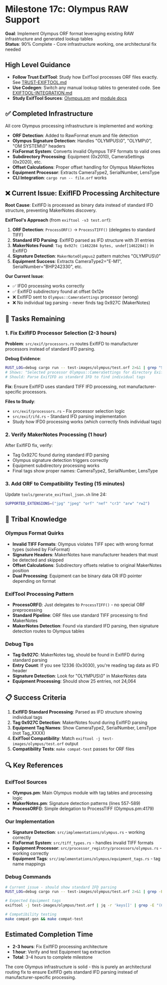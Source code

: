 # Milestone 17c: Olympus RAW Support

**Goal**: Implement Olympus ORF format leveraging existing RAW infrastructure and generated lookup tables  
**Status**: 90% Complete - Core infrastructure working, one architectural fix needed

## High Level Guidance

- **Follow Trust ExifTool**: Study how ExifTool processes ORF files exactly. See [TRUST-EXIFTOOL.md](../TRUST-EXIFTOOL.md)
- **Use Codegen**: Switch any manual lookup tables to generated code. See [EXIFTOOL-INTEGRATION.md](../design/EXIFTOOL-INTEGRATION.md)
- **Study ExifTool Sources**: [Olympus.pm](../../third-party/exiftool/lib/Image/ExifTool/Olympus.pm) and [module docs](../../third-party/exiftool/doc/modules/Olympus.md)

## ✅ Completed Infrastructure

All core Olympus processing infrastructure is implemented and working:

- **ORF Detection**: Added to RawFormat enum and file detection
- **Olympus Signature Detection**: Handles "OLYMPUS\0", "OLYMP\0", "OM SYSTEM\0" headers
- **FixFormat System**: Converts invalid Olympus TIFF formats to valid ones
- **Subdirectory Processing**: Equipment (0x2010), CameraSettings (0x2020), etc.
- **Offset Calculations**: Proper offset handling for Olympus MakerNotes
- **Equipment Processor**: Extracts CameraType2, SerialNumber, LensType
- **CLI Integration**: `cargo run -- file.orf` works

## ❌ Current Issue: ExifIFD Processing Architecture

**Root Cause**: ExifIFD is processed as binary data instead of standard IFD structure, preventing MakerNotes discovery.

**ExifTool's Approach** (from `exiftool -v3 test.orf`):
1. **ORF Detection**: `ProcessORF()` → `ProcessTIFF()` (delegates to standard TIFF)
2. **Standard IFD Parsing**: ExifIFD parsed as IFD structure with 31 entries
3. **MakerNotes Found**: `Tag 0x927c (1462284 bytes, undef[1462284])` in ExifIFD
4. **Signature Detection**: `MakerNoteOlympus2` pattern matches "OLYMPUS\0"
5. **Equipment Success**: Extracts CameraType2="E-M1", SerialNumber="BHP242330", etc.

**Our Current Issue**:
- ✅ IFD0 processing works correctly
- ✅ ExifIFD subdirectory found at offset 0x12e
- ❌ ExifIFD sent to `Olympus::CameraSettings` processor (wrong)
- ❌ No individual tag parsing - never finds tag 0x927C (MakerNotes)

## 🔧 Tasks Remaining

### 1. Fix ExifIFD Processor Selection (2-3 hours)

**Problem**: `src/exif/processors.rs` routes ExifIFD to manufacturer processors instead of standard IFD parsing.

**Debug Evidence**:
```bash
RUST_LOG=debug cargo run -- test-images/olympus/test.orf 2>&1 | grep "Selected processor.*ExifIFD"
# Shows: "Selected processor Olympus::CameraSettings for directory ExifIFD"
# Should: Parse ExifIFD as standard IFD to find individual tags
```

**Fix**: Ensure ExifIFD uses standard TIFF IFD processing, not manufacturer-specific processors.

**Files to Study**:
- `src/exif/processors.rs` - Fix processor selection logic
- `src/exif/ifd.rs` - Standard IFD parsing implementation
- Study how IFD0 processing works (which correctly finds individual tags)

### 2. Verify MakerNotes Processing (1 hour)

After ExifIFD fix, verify:
- Tag 0x927C found during standard IFD parsing
- Olympus signature detection triggers correctly
- Equipment subdirectory processing works
- Final tags show proper names: CameraType2, SerialNumber, LensType

### 3. Add ORF to Compatibility Testing (15 minutes)

Update `tools/generate_exiftool_json.sh` line 24:
```bash
SUPPORTED_EXTENSIONS=("jpg" "jpeg" "orf" "nef" "cr3" "arw" "rw2")
```

## 🧠 Tribal Knowledge

### Olympus Format Quirks
- **Invalid TIFF Formats**: Olympus violates TIFF spec with wrong format types (solved by FixFormat)
- **Signature Headers**: MakerNotes have manufacturer headers that must be detected and skipped
- **Offset Calculations**: Subdirectory offsets relative to original MakerNotes position
- **Dual Processing**: Equipment can be binary data OR IFD pointer depending on format

### ExifTool Processing Pattern
- **ProcessORF()**: Just delegates to `ProcessTIFF()` - no special ORF preprocessing
- **Standard Pipeline**: ORF files use standard TIFF processing to find MakerNotes
- **MakerNotes Detection**: Found via standard IFD parsing, then signature detection routes to Olympus tables

### Debug Tips
- **Tag 0x927C**: MakerNotes tag, should be found in ExifIFD during standard parsing
- **Entry Count**: If you see 12336 (0x3030), you're reading tag data as IFD header
- **Signature Detection**: Look for "OLYMPUS\0" in MakerNotes data
- **Equipment Processing**: Should show 25 entries, not 24,064

## 📋 Success Criteria

1. **ExifIFD Standard Processing**: Parsed as IFD structure showing individual tags
2. **Tag 0x927C Detection**: MakerNotes found during ExifIFD parsing
3. **Equipment Tag Names**: Show CameraType2, SerialNumber, LensType (not Tag_XXXX)
4. **ExifTool Compatibility**: Match `exiftool -j test-images/olympus/test.orf` output
5. **Compatibility Tests**: `make compat-test` passes for ORF files

## 🔍 Key References

### ExifTool Sources
- **Olympus.pm**: Main Olympus module with tag tables and processing logic
- **MakerNotes.pm**: Signature detection patterns (lines 557-589)
- **ProcessORF()**: Simple delegation to ProcessTIFF (Olympus.pm:4179)

### Our Implementation
- **Signature Detection**: `src/implementations/olympus.rs` - working correctly
- **FixFormat System**: `src/tiff_types.rs` - handles invalid TIFF formats
- **Equipment Processor**: `src/processor_registry/processors/olympus.rs` - working correctly
- **Equipment Tags**: `src/implementations/olympus/equipment_tags.rs` - tag name mappings

### Debug Commands
```bash
# Current issue - should show standard IFD parsing
RUST_LOG=debug cargo run -- test-images/olympus/test.orf 2>&1 | grep -E "(ExifIFD.*entries|Tag 0x927c)"

# Expected Equipment tags
exiftool -j test-images/olympus/test.orf | jq -r 'keys[]' | grep -E "(CameraType2|SerialNumber|LensType)"

# Compatibility testing
make compat-gen && make compat-test
```

## Estimated Completion Time

- **2-3 hours**: Fix ExifIFD processing architecture
- **1 hour**: Verify and test Equipment tag extraction
- **Total**: 3-4 hours to complete milestone

The core Olympus infrastructure is solid - this is purely an architectural routing fix to ensure ExifIFD gets standard IFD parsing instead of manufacturer-specific processing.